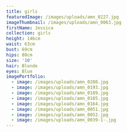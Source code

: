 ```yaml
---
title: girls
featuredImage: /images/uploads/amn_0227.jpg
imageThumbnail: /images/uploads/amn_0063.jpg
firstName: Jessica
collection: girls
height: 146cm
waist: 63cm
bust: 69cm
hips: 80cm
size: '10'
hair: Blonde
eyes: Blue
imagePortfolio:
  - image: /images/uploads/amn_0208.jpg
  - image: /images/uploads/amn_0193.jpg
  - image: /images/uploads/amn_0189.jpg
  - image: /images/uploads/amn_0185.jpg
  - image: /images/uploads/amn_0164.jpg
  - image: /images/uploads/amn_0051.jpg
  - image: /images/uploads/amn_0052.jpg
  - image: /images/uploads/amn_0039-1-.jpg
---
```


